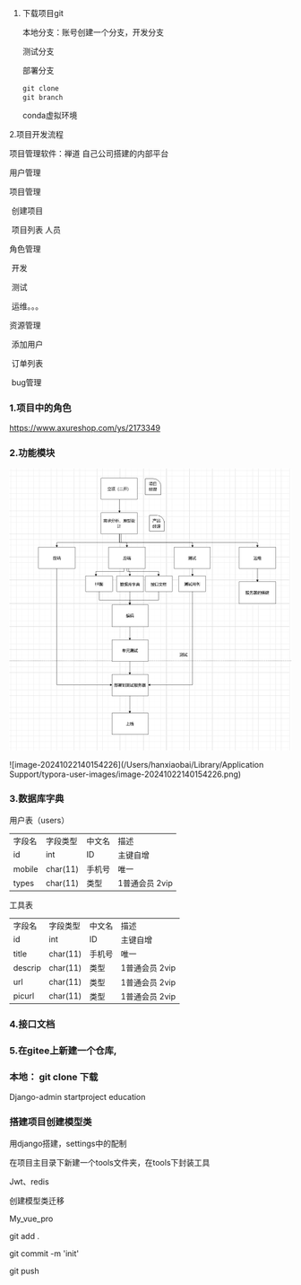 1. 下载项目git

   本地分支：账号创建一个分支，开发分支 

   测试分支

   部署分支

   ~~~
   git clone  
   git branch  
   ~~~

   conda虚拟环境

2.项目开发流程

项目管理软件：禅道 自己公司搭建的内部平台

用户管理

项目管理

​     创建项目

​     项目列表   人员

角色管理

​     开发

​     测试

​     运维。。。

资源管理

​    添加用户

​    订单列表

​    bug管理



### 1.项目中的角色

https://www.axureshop.com/ys/2173349

### 2.功能模块

![image-20241022101401787](images/40.png)



![image-20241022140154226](/Users/hanxiaobai/Library/Application Support/typora-user-images/image-20241022140154226.png)



### 3.数据库字典

用户表（users）

<table>
  <tr><td>字段名</td><td>字段类型</td><td>中文名</td><td>描述</td></tr>
  <tr><td>id</td><td>int</td><td>ID</td><td>主键自增</td></tr>
  <tr><td>mobile</td><td>char(11)</td><td>手机号</td><td>唯一</td></tr>
  <tr><td>types</td><td>char(11)</td><td>类型</td><td>1普通会员  2vip</td></tr>
</table>

工具表

<table>
  <tr><td>字段名</td><td>字段类型</td><td>中文名</td><td>描述</td></tr>
  <tr><td>id</td><td>int</td><td>ID</td><td>主键自增</td></tr>
  <tr><td>title</td><td>char(11)</td><td>手机号</td><td>唯一</td></tr>
  <tr><td>descrip</td><td>char(11)</td><td>类型</td><td>1普通会员  2vip</td></tr>
  <tr><td>url</td><td>char(11)</td><td>类型</td><td>1普通会员  2vip</td></tr>
  <tr><td>picurl</td><td>char(11)</td><td>类型</td><td>1普通会员  2vip</td></tr>
</table>

### 4.接口文档

### 5.在gitee上新建一个仓库, 

### 本地： git clone 下载

Django-admin startproject education

### 搭建项目创建模型类

  用django搭建，settings中的配制

  在项目主目录下新建一个tools文件夹，在tools下封装工具

   Jwt、redis

 创建模型类迁移

My_vue_pro

git add .

git commit -m 'init'

git push













